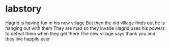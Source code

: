 # labstory











Hagrid is having fun in his new village
But then the old village finds out he is hanging out with them
They are mad so they invade 
Hagrid uses his powers to defeat them when they get there
The new village says thank you and they live happily ever 
